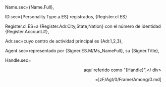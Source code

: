 Name.sec={Name.Full},

ID.sec={Personality.Type.a.ES} registrados, {Register.cl.ES}

Register.cl.ES=a {Register.Adr.City,State,Nation} con el número de identidad {Register.Account.#},

Adr.sec=cuyo centro de actividad principal es {Adr.1,2,3},

Agent.sec=representado por {Signer.ES.M/Ms_NameFull}, su {Signer.Title},

Handle.sec=<div align= "right"> aquí referido como "{Handle}",</ div>

=[zF/Agt/0/Frame/Among/0.md]
